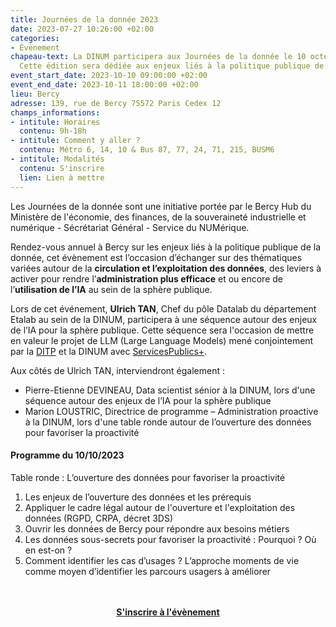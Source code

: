 ```yaml
---
title: Journées de la donnée 2023
date: 2023-07-27 10:26:00 +02:00
categories:
- Évènement
chapeau-text: La DINUM participera aux Journées de la donnée le 10 octobre prochain.
  Cette édition sera dédiée aux enjeux liés à la politique publique de la donnée.
event_start_date: 2023-10-10 09:00:00 +02:00
event_end_date: 2023-10-11 18:00:00 +02:00
lieu: Bercy
adresse: 139, rue de Bercy 75572 Paris Cedex 12
champs_informations:
- intitule: Horaires
  contenu: 9h-18h
- intitule: Comment y aller ?
  contenu: Métro 6, 14, 10 & Bus 87, 77, 24, 71, 215, BUSM6
- intitule: Modalités
  contenu: S'inscrire
  lien: Lien à mettre
---
```


Les Journées de la donnée sont une initiative portée par le Bercy Hub du Ministère de l'économie, des finances, de la souveraineté industrielle et numérique - Sécrétariat Général - Service du NUMérique.

Rendez-vous annuel à Bercy sur les enjeux liés à la politique publique de la donnée, cet évènement est l’occasion d’échanger sur des thématiques variées autour de la **circulation et l’exploitation des données**,  des leviers à activer pour rendre l’**administration plus efficace** et ou encore de l’**utilisation de l’IA** au sein de la sphère publique.

Lors de cet événement, **Ulrich TAN**, Chef du pôle Datalab du département Etalab au sein de la DINUM, participera à une séquence autour des enjeux de l’IA pour la sphère publique. Cette séquence sera l'occasion de mettre en valeur le projet de LLM (Large Language Models) mené conjointement par la [DITP](https://www.transformation.gouv.fr/le-ministere/ditp) et la DINUM avec [ServicesPublics+](https://www.gouvernement.fr/actualite/services-publics-un-service-public-plus-proche-plus-simple-plus-efficace). 

Aux côtés de Ulrich TAN, interviendront également :

* Pierre-Etienne DEVINEAU, Data scientist sénior à la DINUM, lors d'une séquence autour des enjeux de l’IA pour la sphère publique
* Marion LOUSTRIC, Directrice de programme – Administration proactive à la DINUM, lors d'une table ronde autour de l’ouverture des données pour favoriser la proactivité 

#### Programme du 10/10/2023
Table ronde : L’ouverture des données pour favoriser la proactivité
1. Les enjeux de l’ouverture des données et les prérequis
2. Appliquer le cadre légal autour de l'ouverture et l'exploitation des données (RGPD, CRPA, décret 3DS)
3. Ouvrir les données de Bercy pour répondre aux besoins métiers  
4. Les données sous-secrets pour favoriser la proactivité : Pourquoi ? Où en est-on ?  
5. Comment identifier les cas d’usages ? L’approche moments de vie comme moyen d’identifier les parcours usagers à améliorer
<br>
<br>

<div align="center"><a href="mettre le lien"><b>S'inscrire à l'évènement</b></a></div>
<br>